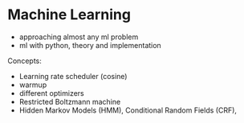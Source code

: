 # Machine Learning

- approaching almost any ml problem
- ml with python, theory and implementation

Concepts:

- Learning rate scheduler (cosine)
- warmup
- different optimizers
- Restricted Boltzmann machine
- Hidden Markov Models (HMM), Conditional Random Fields (CRF),
